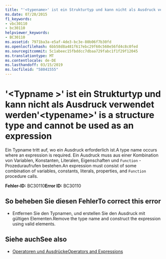 ```yaml
---
title: "'<typename>' ist ein Strukturtyp und kann nicht als Ausdruck verwendet werden"
ms.date: 07/20/2015
f1_keywords:
- vbc30110
- bc30110
helpviewer_keywords:
- BC30110
ms.assetid: 7971ba3a-e5af-4de3-bc3e-80b06f7b30fd
ms.openlocfilehash: 6bb58d8a481f617ebc29f60c560e56fd4c8c0fed
ms.sourcegitcommit: 5c1abeec15fbddcc7dbaa729fabc1f1f29f12045
ms.translationtype: MT
ms.contentlocale: de-DE
ms.lasthandoff: 03/15/2019
ms.locfileid: "58041555"
---
```

# <a name="typename-is-a-structure-type-and-cannot-be-used-as-an-expression"></a><span data-ttu-id="f0f6b-102">'\<Typname >' ist ein Strukturtyp und kann nicht als Ausdruck verwendet werden</span><span class="sxs-lookup"><span data-stu-id="f0f6b-102">'\<typename>' is a structure type and cannot be used as an expression</span></span>
<span data-ttu-id="f0f6b-103">Ein Typname tritt auf, wo ein Ausdruck erforderlich ist.</span><span class="sxs-lookup"><span data-stu-id="f0f6b-103">A type name occurs where an expression is required.</span></span> <span data-ttu-id="f0f6b-104">Ein Ausdruck muss aus einer Kombination von Variablen, Konstanten, Literalen, Eigenschaften und `Function` -Prozeduraufrufen bestehen.</span><span class="sxs-lookup"><span data-stu-id="f0f6b-104">An expression must consist of some combination of variables, constants, literals, properties, and `Function` procedure calls.</span></span>  
  
 <span data-ttu-id="f0f6b-105">**Fehler-ID:** BC30110</span><span class="sxs-lookup"><span data-stu-id="f0f6b-105">**Error ID:** BC30110</span></span>  
  
## <a name="to-correct-this-error"></a><span data-ttu-id="f0f6b-106">So beheben Sie diesen Fehler</span><span class="sxs-lookup"><span data-stu-id="f0f6b-106">To correct this error</span></span>  
  
-   <span data-ttu-id="f0f6b-107">Entfernen Sie den Typnamen, und erstellen Sie den Ausdruck mit gültigen Elementen.</span><span class="sxs-lookup"><span data-stu-id="f0f6b-107">Remove the type name and construct the expression using valid elements.</span></span>  
  
## <a name="see-also"></a><span data-ttu-id="f0f6b-108">Siehe auch</span><span class="sxs-lookup"><span data-stu-id="f0f6b-108">See also</span></span>

- [<span data-ttu-id="f0f6b-109">Operatoren und Ausdrücke</span><span class="sxs-lookup"><span data-stu-id="f0f6b-109">Operators and Expressions</span></span>](../../visual-basic/programming-guide/language-features/operators-and-expressions/index.md)
